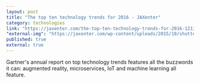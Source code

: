 ```yaml
---
layout: post
title: "The top ten technology trends for 2016 - JAXenter"
category: technologies
link: "https://jaxenter.com/the-top-ten-technology-trends-for-2016-121369.html"
"external-img": "https://jaxenter.com/wp-content/uploads/2015/10/shutterstock_282440531.jpg"
published: true
external: true
---
```

<p>
Gartner's annual report on top technology trends features all the buzzwords it can: augmented reality, microservices, IoT and machine learning all feature.</p>